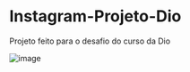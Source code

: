 # Instagram-Projeto-Dio

Projeto feito para o desafio do curso da Dio

![image](https://user-images.githubusercontent.com/102874194/165208193-c688c66d-43dd-49ca-8424-00d17aef5624.png)
